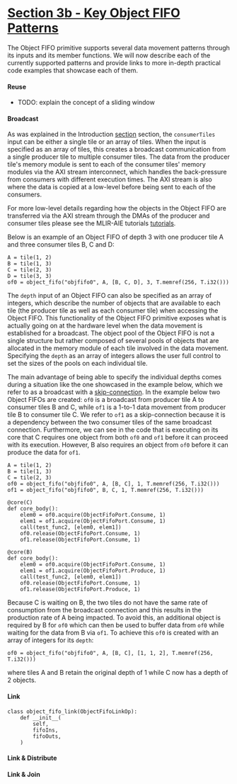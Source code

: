 <!---//===- README.md ---------------------------------------*- Markdown -*-===//
//
// This file is licensed under the Apache License v2.0 with LLVM Exceptions.
// See https://llvm.org/LICENSE.txt for license information.
// SPDX-License-Identifier: Apache-2.0 WITH LLVM-exception
//
// Copyright (C) 2024, Advanced Micro Devices, Inc.
// 
//===----------------------------------------------------------------------===//-->

# <ins>Section 3b - Key Object FIFO Patterns</ins>

The Object FIFO primitive supports several data movement patterns through its inputs and its member functions. We will now describe each of the currently supported patterns and provide links to more in-depth practical code examples that showcase each of them. 

#### Reuse

* TODO: explain the concept of a sliding window

#### Broadcast

As was explained in the Introduction [section](../section-3a/README.md#initializing-an-object-fifo) section, the `consumerTiles` input can be either a single tile or an array of tiles. When the input is specified as an array of tiles, this creates a broadcast communication from a single producer tile to multiple consumer tiles. The data from the producer tile's memory module is sent to each of the consumer tiles' memory modules via the AXI stream interconnect, which handles the back-pressure from consumers with different execution times. The AXI stream is also where the data is copied at a low-level before being sent to each of the consumers.

For more low-level details regarding how the objects in the Object FIFO are transferred via the AXI stream through the DMAs of the producer and consumer tiles please see the MLIR-AIE tutorials [tutorials](/mlir-aie/tutorials/tutorial-7/).

Below is an example of an Object FIFO of depth 3 with one producer tile A and three consumer tiles B, C and D:
```
A = tile(1, 2)
B = tile(1, 3)
C = tile(2, 3)
D = tile(3, 3)
of0 = object_fifo("objfifo0", A, [B, C, D], 3, T.memref(256, T.i32()))
```

The `depth` input of an Object FIFO can also be specified as an array of integers, which describe the number of objects that are available to each tile (the producer tile as well as each consumer tile) when accessing the Object FIFO. This functionality of the Object FIFO primitive exposes what is actually going on at the hardware level when the data movement is established for a broadcast. The object pool of the Object FIFO is not a single structure but rather composed of several pools of objects that are allocated in the memory module of each tile involved in the data movement. Specifying the `depth` as an array of integers allows the user full control to set the sizes of the pools on each individual tile.

The main advantage of being able to specify the individual depths comes during a situation like the one showcased in the example below, which we refer to as a broadcast with a <u>skip-connection</u>. In the example below two Object FIFOs are created: `of0` is a broadcast from producer tile A to consumer tiles B and C, while `of1` is a 1-to-1 data movement from producer tile B to consumer tile C. We refer to `of1` as a skip-connection because it is a dependency between the two consumer tiles of the same broadcast connection. Furthermore, we can see in the code that is executing on its core that C requires one object from both `of0` and `of1` before it can proceed with its execution. However, B also requires an object from `of0` before it can produce the data for `of1`.
```
A = tile(1, 2)
B = tile(1, 3)
C = tile(2, 3)
of0 = object_fifo("objfifo0", A, [B, C], 1, T.memref(256, T.i32()))
of1 = object_fifo("objfifo0", B, C, 1, T.memref(256, T.i32()))

@core(C)
def core_body():
    elem0 = of0.acquire(ObjectFifoPort.Consume, 1)
    elem1 = of1.acquire(ObjectFifoPort.Consume, 1)
    call(test_func2, [elem0, elem1])
    of0.release(ObjectFifoPort.Consume, 1)
    of1.release(ObjectFifoPort.Consume, 1)

@core(B)
def core_body():
    elem0 = of0.acquire(ObjectFifoPort.Consume, 1)
    elem1 = of1.acquire(ObjectFifoPort.Produce, 1)
    call(test_func2, [elem0, elem1])
    of0.release(ObjectFifoPort.Consume, 1)
    of1.release(ObjectFifoPort.Produce, 1)
```
Because C is waiting on B, the two tiles do not have the same rate of consumption from the broadcast connection and this results in the production rate of A being impacted. To avoid this, an additional object is required by B for `of0` which can then be used to buffer data from `of0` while waiting for the data from B via `of1`. To achieve this `of0` is created with an array of integers for its `depth`:
```
of0 = object_fifo("objfifo0", A, [B, C], [1, 1, 2], T.memref(256, T.i32()))
```
where tiles A and B retain the original depth of 1 while C now has a depth of 2 objects.

#### Link

```
class object_fifo_link(ObjectFifoLinkOp):
    def __init__(
        self,
        fifoIns,
        fifoOuts,
    )
```

#### Link & Distribute

#### Link & Join


